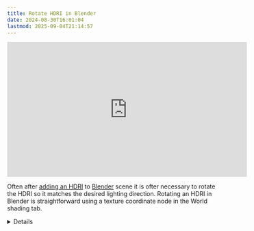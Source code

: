 ```yaml
---
title: Rotate HDRI in Blender
date: 2024-08-30T16:01:04
lastmod: 2025-09-04T21:14:57
---
```


<div class="container-16-9-iframe">
<iframe class="youTubeIframe" width="560" height="315" src="https://www.youtube.com/embed/B013GO9Xy1o?si=IrzJR1EB-Q_UQQwg" title="YouTube video player" frameborder="0" allow="accelerometer; autoplay; clipboard-write; encrypted-media; gyroscope; picture-in-picture; web-share" referrerpolicy="strict-origin-when-cross-origin" allowfullscreen></iframe>
</div>

Often after [adding an HDRI](./hdri-background-blender.md) to [Blender](./blender.md) scene it is ofter necessary to rotate the HDRI so it matches the desired lighting direction. Rotating an HDRI in Blender is straightforward using a texture coordinate node in the World shading tab.

<details>
<sumamry>

## How to Rotate an HDRI in Blender Video Transcript

</summary>

How many times have you found a great HDRI image to use in Blender to light your scene only to find out that the sun or the lights aren't in the right spot so the shadows just aren't correct. You have a shadow falling down on your amazing 3D model and the HDRI is just in position in Blender. How can you rotate an HDRI in Blender so you don't have this problem?

In order to rotate an HDRI go to the shading tab. Then instead of selecting objects, click world. Now we have access to the background texture that is the HDRI. We need to add a couple nodes. Press shift a, search for texture coordinate, then we need a mapping node. Press shift a again, search mapping.

Then we can simply plug the generated from the texture coordinate node into the vector of the mapping then the vector node from the mapping into the vector of the exr or our environment texture. Switch to render preview. Look through the camera.

Now if I rotate on the z-axis you'll see that the environment texture rotates around so now I can completely position my HDRI. In fact I can even rotate it on the X and Y axis if I want to have a more dramatic sunlight. So this is a really nice way to take those beautiful HDRI images and then rotate them so they work more for what you need for your particular scene.

Hopefully this helps you rotate HDRI images in in Blender. Happy 3D modeling!

</details>
